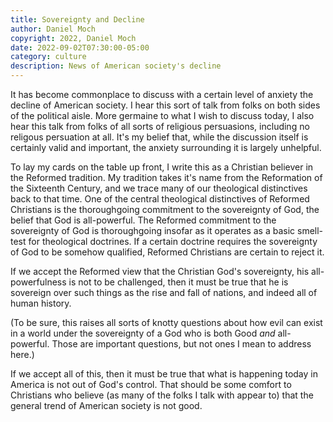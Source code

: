 ```yaml
---
title: Sovereignty and Decline
author: Daniel Moch
copyright: 2022, Daniel Moch
date: 2022-09-02T07:30:00-05:00
category: culture
description: News of American society's decline
---
```

It has become commonplace to discuss with a certain level of anxiety
the decline of American society.
I hear this sort of talk from folks on both sides of the political
aisle.
More germaine to what I wish to discuss today, I also hear this
talk from folks of all sorts of religious persuasions, including
no religous persuation at all.
It's my belief that, while the discussion itself is certainly valid
and important, the anxiety surrounding it is largely unhelpful.

To lay my cards on the table up front, I write this as a Christian
believer in the Reformed tradition.
My tradition takes it's name from the Reformation of the Sixteenth
Century, and we trace many of our theological distinctives back to
that time.
One of the central theological distinctives of Reformed Christians
is the thoroughgoing commitment to the sovereignty of God, the
belief that God is all-powerful.
The Reformed commitment to the sovereignty of God is thoroughgoing
insofar as it operates as a basic smell-test for theological
doctrines.
If a certain doctrine requires the sovereignty of God to be somehow
qualified, Reformed Christians are certain to reject it.

If we accept the Reformed view that the Christian God's sovereignty,
his all-powerfulness is not to be challenged, then it must be true
that he is sovereign over such things as the rise and fall of
nations, and indeed all of human history.

(To be sure, this raises all sorts of knotty questions about how
evil can exist in a world under the sovereignty of a God who is
both Good *and* all-powerful.
Those are important questions, but not ones I mean to address here.)

If we accept all of this, then it must be true that what is happening
today in America is not out of God's control.
That should be some comfort to Christians who believe (as many of
the folks I talk with appear to) that the general trend of American
society is not good.
